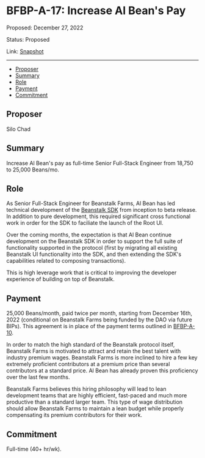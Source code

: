 # BFBP-A-17: Increase Al Bean's Pay

Proposed: December 27, 2022

Status: Proposed

Link: [Snapshot](https://snapshot.org/#/beanstalkfarmsbudget.eth/proposal/0x36df49dbd85cb4d189854f858b318e66593b4586e2aac6d575b97b76944f8f08)

---

- [Proposer](#proposer)
- [Summary](#summary)
- [Role](#role)
- [Payment](#payment)
- [Commitment](#commitment)

## Proposer

Silo Chad

## Summary

Increase Al Bean's pay as full-time Senior Full-Stack Engineer from 18,750 to 25,000 Beans/mo.

## Role

As Senior Full-Stack Engineer for Beanstalk Farms, Al Bean has led technical development of the [Beanstalk SDK](https://github.com/BeanstalkFarms/Beanstalk-SDK) from inception to beta release. In addition to pure development, this required significant cross functional work in order for the SDK to faciliate the launch of the Root UI.

Over the coming months, the expectation is that Al Bean continue development on the Beanstalk SDK in order to support the full suite of functionality supported in the protocol (first by migrating all existing Beanstalk UI functionality into the SDK, and then extending the SDK's capabilities related to composing transactions).

This is high leverage work that is critical to improving the developer experience of building on top of Beanstalk.

## Payment

25,000 Beans/month, paid twice per month, starting from December 16th, 2022 (conditional on Beanstalk Farms being funded by the DAO via future BIPs). This agreement is in place of the payment terms outlined in [BFBP-A-10](https://snapshot.org/#/beanstalkfarmsbudget.eth/proposal/0x2ed70de75a9192324a9f28abf7d0202fe670162d9c302f8aae039c57fa733c8f).

In order to match the high standard of the Beanstalk protocol itself, Beanstalk Farms is motivated to attract and retain the best talent with industry premium wages. Beanstalk Farms is more inclined to hire a few key extremely proficient contributors at a premium price than several contributors at a standard price. Al Bean has already proven this proficiency over the last few months.

Beanstalk Farms believes this hiring philosophy will lead to lean development teams that are highly efficient, fast-paced and much more productive than a standard larger team. This type of wage distribution should allow Beanstalk Farms to maintain a lean budget while properly compensating its premium contributors for their work.

## Commitment

Full-time (40+ hr/wk).
